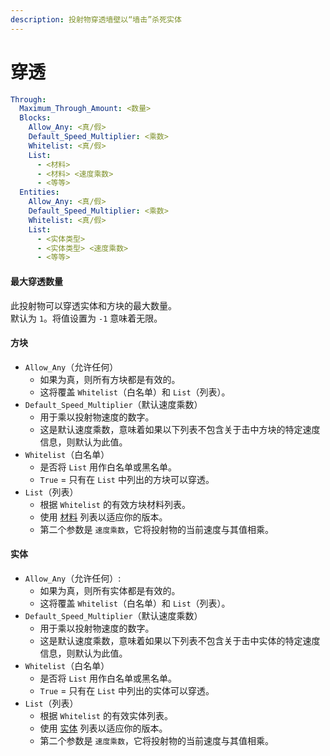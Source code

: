 ```yaml
---
description: 投射物穿透墙壁以“墙击”杀死实体
---
```


# 穿透

```yaml
Through:
  Maximum_Through_Amount: <数量>
  Blocks:
    Allow_Any: <真/假>
    Default_Speed_Multiplier: <乘数>
    Whitelist: <真/假>
    List:
      - <材料>
      - <材料> <速度乘数>
      - <等等>
  Entities:
    Allow_Any: <真/假>
    Default_Speed_Multiplier: <乘数>
    Whitelist: <真/假>
    List:
      - <实体类型>
      - <实体类型> <速度乘数>
      - <等等>
```

#### 最大穿透数量

此投射物可以穿透实体和方块的最大数量。\
默认为 `1`。将值设置为 `-1` 意味着无限。

#### 方块

* `Allow_Any`（允许任何）
  * 如果为真，则所有方块都是有效的。
  * 这将覆盖 `Whitelist`（白名单）和 `List`（列表）。
* `Default_Speed_Multiplier`（默认速度乘数）
  * 用于乘以投射物速度的数字。
  * 这是默认速度乘数，意味着如果以下列表不包含关于击中方块的特定速度信息，则默认为此值。
* `Whitelist`（白名单）
  * 是否将 `List` 用作白名单或黑名单。
  * `True` = 只有在 `List` 中列出的方块可以穿透。
* `List`（列表）
  * 根据 `Whitelist` 的有效方块材料列表。
  * 使用 [材料](https://app.gitbook.com/s/IIUkVnlH40vVBzLhWWQ8/references#material "提及") 列表以适应你的版本。
  * 第二个参数是 `速度乘数`，它将投射物的当前速度与其值相乘。

#### 实体

* `Allow_Any`（允许任何）:
  * 如果为真，则所有实体都是有效的。
  * 这将覆盖 `Whitelist`（白名单）和 `List`（列表）。
* `Default_Speed_Multiplier`（默认速度乘数）
  * 用于乘以投射物速度的数字。
  * 这是默认速度乘数，意味着如果以下列表不包含关于击中实体的特定速度信息，则默认为此值。
* `Whitelist`（白名单）
  * 是否将 `List` 用作白名单或黑名单。
  * `True` = 只有在 `List` 中列出的实体可以穿透。
* `List`（列表）
  * 根据 `Whitelist` 的有效实体列表。
  * 使用 [实体](https://app.gitbook.com/s/IIUkVnlH40vVBzLhWWQ8/references#entity "提及") 列表以适应你的版本。
  * 第二个参数是 `速度乘数`，它将投射物的当前速度与其值相乘。
